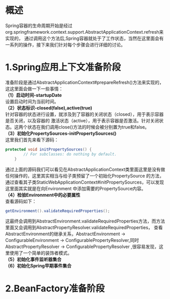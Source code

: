 # 概述
Spring容器的生命周期开始是经过org.springframework.context.support.AbstractApplicationContext.refresh来实现的，
通过调用这个方法后,Spring容器就处于了工作状态，当然在这里面会有一系列的操作，接下来我们针对每个步骤会进行详细的讨论。
# 1.Spring应用上下文准备阶段
准备阶段是通过AbstractApplicationContext#prepareRefresh()方法来实现的，这这里面会做一下一些事情：<br/>
**（1）启动时间-startupDate**   
设置启动时间为当前时间。   
**（2）状态标识-closed(false),active(true)**  
针对容器的状态进行设置，就涉及到了容器的关闭状态（closed），用于表示容器是否关闭，以及容器的
激活状态（active），用于表示容器是否激活。针对关闭状态。这两个状态在我们调用close()方法的时候会被分别置为true和false。   
**（3）初始化PropertySources-initPropertySources()**   
这里我们首先来看下源码：  
```java
protected void initPropertySources() {
		// For subclasses: do nothing by default.
	}
```
通过上面的源码我们可以看见在AbstractApplicationContext类里面这里是没有做任何操作的，这里其实相当与给子类预留了一个初始化PropertySource
的方法，通过查看其子类StaticWebApplicationContext#initPropertySources，可以发现这里面其实就是在向Environment
中添加需要的PropertySource内容。   
**（4）检验Environment中的必要属性**   
查看源码如下：   
```java
getEnvironment().validateRequiredProperties();
```
这最终会调用到AbstractEnvironment.validateRequiredProperties方法，而方法里面又会调用到AbstractPropertyResolver.validateRequiredProperties，
查看AbstractEnvironment的继承关系，AbstractEnvironment -> ConfigurableEnvironment -> ConfigurablePropertyResolver,同时AbstractPropertyResolver -> ConfigurablePropertyResolver
,很容易发现，这里使用了一个简单的装饰者模式。   
**（5）初始化事件监听器集合**   
**（6）初始化Spring早期事件集合**  
# 2.BeanFactory准备阶段

